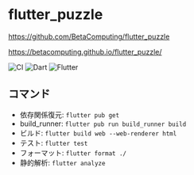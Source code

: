 # flutter_puzzle

https://github.com/BetaComputing/flutter_puzzle

https://betacomputing.github.io/flutter_puzzle/

![CI](https://github.com/BetaComputing/flutter_puzzle/workflows/CI/badge.svg)
![Dart](https://img.shields.io/static/v1?label=language&message=Dart&color=00B4AB)
![Flutter](https://img.shields.io/static/v1?label=framework&message=Flutter&color=46CAF9)

## コマンド

* 依存関係復元: `flutter pub get`
* build_runner: `flutter pub run build_runner build`
* ビルド: `flutter build web --web-renderer html`
* テスト: `flutter test`
* フォーマット: `flutter format ./`
* 静的解析: `flutter analyze`
